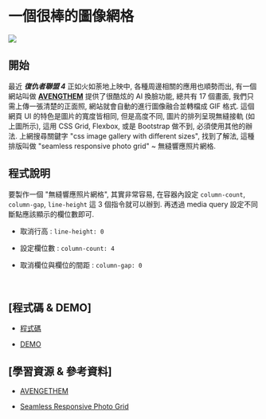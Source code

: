 
# 一個很棒的圖像網格

![](https://cdn.glitch.com/e2d0de36-c372-4b42-8f8f-5dea2faa4285%2Fpic-1.png?1556420236684)

## 開始

最近 ***復仇者聯盟 4*** 正如火如荼地上映中, 各種周邊相關的應用也順勢而出, 有一個網站叫做 **[AVENGTHEM](https://avengethem.com/)** 提供了很酷炫的 AI 換臉功能, 總共有 17 個畫面, 我們只需上傳一張清楚的正面照, 網站就會自動的進行圖像融合並轉檔成 GIF 格式. 這個網頁 UI 的特色是圖片的寬度皆相同, 但是高度不同, 圖片的排列呈現無縫接軌 (如上圖所示), 這用 CSS Grid, Flexbox, 或是 Bootstrap 做不到, 必須使用其他的辦法. 上網搜尋關鍵字 "css image gallery with different sizes", 找到了解法, 這種排版叫做 "seamless responsive photo grid" ~ 無縫響應照片網格.

## 程式說明

要製作一個 "無縫響應照片網格", 其實非常容易, 在容器內設定 `column-count`, `column-gap`, `line-height` 這 3 個指令就可以辦到. 再透過 media query 設定不同斷點應該顯示的欄位數即可. 

- 取消行高 : `line-height: 0`

- 設定欄位數 : `column-count: 4`

- 取消欄位與欄位的間距 : `column-gap: 0`

<br>

## [程式碼 & DEMO]

- [程式碼](https://github.com/stephenlaichaowen/avengers-william-lai/blob/gh-pages/index.html)

- [DEMO](https://stephenlaichaowen.github.io/avengers-william-lai/)

## [學習資源 & 參考資料]

- [AVENGETHEM](https://avengethem.com/)

- [Seamless Responsive Photo Grid](https://css-tricks.com/seamless-responsive-photo-grid/)
